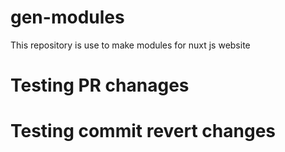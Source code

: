 # gen-modules
This repository is use to make modules for nuxt js website

# Testing PR chanages

# Testing commit revert changes